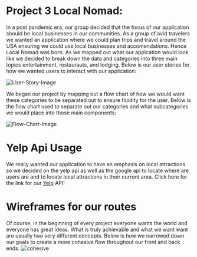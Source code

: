 # Project 3 Local Nomad:

In a post pandemic era, our group decided that the focus of our application should be local businesses in our communities. 
As a group of avid travelers we wanted an application where we could plan trips and travel around the USA
ensuring we could use local businesses and accomendations. Hence Local Nomad was born. As we mapped out what our applcation would 
look like we decided to break down the data and categories into three main topics 
entertainment, restaurauts, and lodging. 
Below is our user stories for how we wanted users to interact with our application:

![User-Story-Image](https://github.com/ariellekatherine92/Project-3-front-end/blob/main/Photos/userstory.png?raw=true)

We began our project by mapping out a flow chart of how we would want these categories to be separated out to ensure fluidity for the user. Below is the flow chart used to separate out our categories and what subcategories we would place into those main components:

![Flow-Chart-Image](https://github.com/ariellekatherine92/Project-3-front-end/blob/main/Photos/flowchart.png?raw=true)

# Yelp Api Usage

We really wanted our application to have an emphasis on local attractions so we decided on the yelp api as well as the google api to locate where are users are 
and to locate local attractions in their current area. Click here for the link for our  [Yelp](https://www.yelp.com/developers/documentation/v3/get_started) API!

# Wireframes for our routes

Of course, in the beginning of every project everyone wants the world and everyone has great ideas. What is truly achievable and what we want want are usually two
very different concepts. Below is how we narrowed down our goals to create a more cohesive flow throughout our front and back ends. 
![cohesive]()






